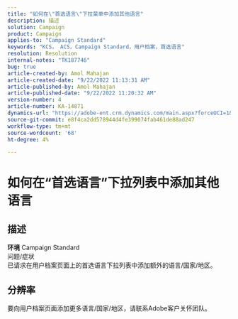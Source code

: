 ```yaml
---
title: "如何在\"首选语言\"下拉菜单中添加其他语言"
description: 描述
solution: Campaign
product: Campaign
applies-to: "Campaign Standard"
keywords: "KCS， ACS，Campaign Standard，用户档案，首选语言"
resolution: Resolution
internal-notes: "TK187746"
bug: true
article-created-by: Amol Mahajan
article-created-date: "9/22/2022 11:13:31 AM"
article-published-by: Amol Mahajan
article-published-date: "9/22/2022 11:20:32 AM"
version-number: 4
article-number: KA-14871
dynamics-url: "https://adobe-ent.crm.dynamics.com/main.aspx?forceUCI=1&pagetype=entityrecord&etn=knowledgearticle&id=499d7f92-673a-ed11-9db0-002248086d3d"
source-git-commit: e8f4ca2dd578944d4fe399074fab461de88ad247
workflow-type: tm+mt
source-wordcount: '68'
ht-degree: 4%

---
```


# 如何在“首选语言”下拉列表中添加其他语言

## 描述

<b>环境</b>
Campaign Standard
<br>问题/症状<br>
已请求在用户档案页面上的首选语言下拉列表中添加额外的语言/国家/地区。


## 分辨率


要向用户档案页面添加更多语言/国家/地区，请联系Adobe客户关怀团队。
